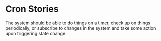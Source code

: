 # Cron Stories

The system should be able to do things on a timer, check up on things
periodically, or subscribe to changes in the system and take some action upon
triggering state change.
